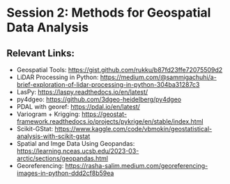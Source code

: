 # Session 2: Methods for Geospatial Data Analysis

## Relevant Links:
* Geospatial Tools: https://gist.github.com/rukku/b87fd23ffe72075509d2
* LiDAR Processing in Python: https://medium.com/@sammigachuhi/a-brief-exploration-of-lidar-processing-in-python-304ba31287c3
* LasPy: https://laspy.readthedocs.io/en/latest/
* py4dgeo: https://github.com/3dgeo-heidelberg/py4dgeo
* PDAL with georef: https://pdal.io/en/latest/
* Variogram + Krigging: https://geostat-framework.readthedocs.io/projects/pykrige/en/stable/index.html
* Scikit-GStat: https://www.kaggle.com/code/vbmokin/geostatistical-analysis-with-scikit-gstat
* Spatial and Imge Data Using Geopandas: https://learning.nceas.ucsb.edu/2023-03-arctic/sections/geopandas.html
* Georeferencing: https://rasha-salim.medium.com/georeferencing-images-in-python-ddd2cf8b59ea
